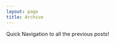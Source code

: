 ```yaml
---
layout: page
title: Archive
---
```


<p class="message">
  Quick Navigation to all the previous posts!
</p>
